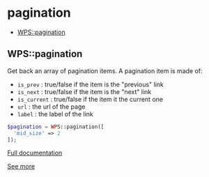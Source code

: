 # pagination

- [WPS::pagination](#WPS_pagination)
<a name="WPS_pagination"></a>
## WPS::pagination
Get back an array of pagination items. A pagination item is made of:
- `is_prev` : true/false if the item is the "previous" link
- `is_next` : true/false if the item is the "next" link
- `is_current` : true/false if the item it the current one
- `url` : the url of the page
- `label` : the label of the link

```php
$pagination = WPS::pagination([
  'mid_size' => 2
]);
```

[Full documentation](/doc/src/functions/pagination/pagination.md)

[See more](https://codex.wordpress.org/Function_Reference/get_the_posts_pagination)
